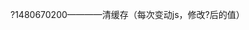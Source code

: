 <script type="application/javascript" src="/js/web/addjob.js?1480670200"></script>
?1480670200————清缓存（每次变动js，修改?后的值）